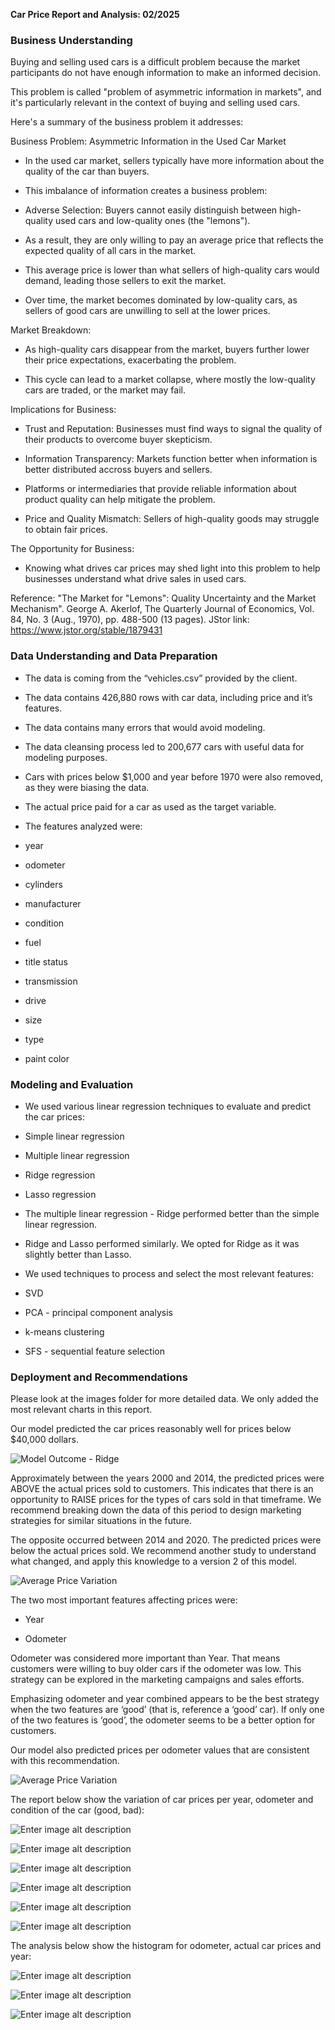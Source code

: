 **Car Price Report and Analysis: 02/2025**

### **Business Understanding**

Buying and selling used cars is a difficult problem because the market participants do not have enough information to make an informed decision.

This problem is called "problem of asymmetric information in markets", and it's particularly relevant in the context of buying and selling used cars.

Here's a summary of the business problem it addresses:

Business Problem: Asymmetric Information in the Used Car Market

- In the used car market, sellers typically have more information about the quality of the car than buyers.

- This imbalance of information creates a business problem:

- Adverse Selection: Buyers cannot easily distinguish between high-quality used cars and low-quality ones (the "lemons").

- As a result, they are only willing to pay an average price that reflects the expected quality of all cars in the market.

- This average price is lower than what sellers of high-quality cars would demand, leading those sellers to exit the market.

- Over time, the market becomes dominated by low-quality cars, as sellers of good cars are unwilling to sell at the lower prices.

Market Breakdown:

- As high-quality cars disappear from the market, buyers further lower their price expectations, exacerbating the problem.

- This cycle can lead to a market collapse, where mostly the low-quality cars are traded, or the market may fail.

Implications for Business:

- Trust and Reputation: Businesses must find ways to signal the quality of their products to overcome buyer skepticism.

- Information Transparency: Markets function better when information is better distributed accross buyers and sellers.

- Platforms or intermediaries that provide reliable information about product quality can help mitigate the problem.

- Price and Quality Mismatch: Sellers of high-quality goods may struggle to obtain fair prices.

The Opportunity for Business:

- Knowing what drives car prices may shed light into this problem to help businesses understand what drive sales in used cars.

Reference: "The Market for "Lemons": Quality Uncertainty and the Market Mechanism". George A. Akerlof, The Quarterly Journal of Economics, Vol. 84, No. 3 (Aug., 1970), pp. 488-500 (13 pages). JStor link: https://www.jstor.org/stable/1879431

### **Data Understanding and Data Preparation**

- The data is coming from the “vehicles.csv” provided by the client.

- The data contains 426,880 rows with car data, including price and it’s features.

- The data contains many errors that would avoid modeling.

- The data cleansing process led to 200,677 cars with useful data for modeling purposes.

- Cars with prices below $1,000 and year before 1970 were also removed, as they were biasing the data.

- The actual price paid for a car as used as the target variable.

- The features analyzed were:

- year

- odometer

- cylinders

- manufacturer

- condition

- fuel

- title status

- transmission

- drive

- size

- type

- paint color

### **Modeling and Evaluation**

- We used various linear regression techniques to evaluate and predict the car prices:

- Simple linear regression

- Multiple linear regression

- Ridge regression

- Lasso regression

- The multiple linear regression - Ridge performed better than the simple linear regression.

- Ridge and Lasso performed similarly. We opted for Ridge as it was slightly better than Lasso.

- We used techniques to process and select the most relevant features:

- SVD

- PCA - principal component analysis

- k-means clustering

- SFS - sequential feature selection

### **Deployment and Recommendations**

Please look at the images folder for more detailed data. We only added the most relevant charts in this report.

Our model predicted the car prices reasonably well for prices below $40,000 dollars.

![Model Outcome - Ridge](Images/01_cars_price_scatterplot.png)

Approximately between the years 2000 and 2014, the predicted prices were ABOVE the actual prices sold to customers. This indicates that there is an opportunity to RAISE prices for the types of cars sold in that timeframe. We recommend breaking down the data of this period to design marketing strategies for similar situations in the future.

The opposite occurred between 2014 and 2020. The predicted prices were below the actual prices sold. We recommend another study to understand what changed, and apply this knowledge to a version 2 of this model.

![Average Price Variation](Images/05_car_average_price_per_year_plot.png)

The two most important features affecting prices were:

- Year

- Odometer

Odometer was considered more important than Year. That means customers were willing to buy older cars if the odometer was low. This strategy can be explored in the marketing campaigns and sales efforts.

Emphasizing odometer and year combined appears to be the best strategy when the two features are ‘good’ (that is, reference a ‘good’ car). If only one of the two features is ‘good’, the odometer seems to be a better option for customers.

Our model also predicted prices per odometer values that are consistent with this recommendation.

![Average Price Variation](Images/06_car_average_price_per_odometer_plot.png)

The report below show the variation of car prices per year, odometer and condition of the car (good, bad):

![Enter image alt description](Images/02_cars_price_scatterplot.png)

![Enter image alt description](Images/03_cars_price_cylinders_boxplot.png)

![Enter image alt description](Images/04_cars_price_condition_boxplot.png)

![Enter image alt description](Images/07_car_average_price_per_odometer_condition_plot.png)

![Enter image alt description](Images/08_car_average_actual_price_per_odometer_condition_plot.png)

![Enter image alt description](Images/09_car_average_predicted_price_per_odometer_condition_plot.png)

The analysis below show the histogram for odometer, actual car prices and year:

![Enter image alt description](Images/car_odometer_histogram.png)

![Enter image alt description](Images/car_price_histogram.png)

![Enter image alt description](Images/car_year_histogram.png)
